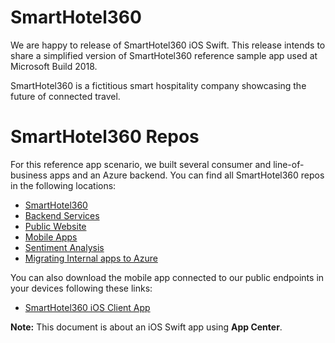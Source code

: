 # SmartHotel360

We are happy to release of SmartHotel360 iOS Swift. This release intends to share a simplified version of SmartHotel360 reference sample app used at Microsoft Build 2018.

SmartHotel360 is a fictitious smart hospitality company showcasing the future of connected travel. 

# SmartHotel360 Repos
For this reference app scenario, we built several consumer and line-of-business apps and an Azure backend. You can find all SmartHotel360 repos in the following locations:

* [SmartHotel360 ](https://github.com/Microsoft/SmartHotel360)
* [Backend Services](https://github.com/Microsoft/SmartHotel360-Azure-backend)
* [Public Website](https://github.com/Microsoft/SmartHotel360-public-web)
* [Mobile Apps](https://github.com/Microsoft/SmartHotel360-mobile-desktop-apps)
* [Sentiment Analysis](https://github.com/Microsoft/SmartHotel360-Sentiment-Analysis-App)
* [Migrating Internal apps to Azure](https://github.com/Microsoft/SmartHotel360-internal-booking-apps)

You can also download the mobile app connected to our public endpoints in your devices following these links:

* [SmartHotel360 iOS Client App](https://aka.ms/smarthotel360ios)

**Note:** This document is about an iOS Swift app using **App Center**.





